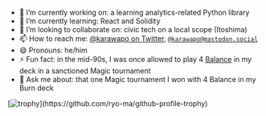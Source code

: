 <!--
**alecrem/alecrem** is a ✨ _special_ ✨ repository because its `README.md` (this file) appears on your GitHub profile.

Here are some ideas to get you started:

- 🔭 I’m currently working on ...
- 🌱 I’m currently learning ...
- 👯 I’m looking to collaborate on ...
- 🤔 I’m looking for help with ...
- 💬 Ask me about ...
- 📫 How to reach me: ...
- 😄 Pronouns: ...
- ⚡ Fun fact: ...
-->

- 🔭 I’m currently working on: a learning analytics-related Python library
- 🌱 I’m currently learning: React and Solidity
- 👯 I’m looking to collaborate on: civic tech on a local scope (Itoshima)
- 📫 How to reach me: [@karawapo on Twitter](https://twitter.com/karawapo), <a rel="me" href="https://mastodon.social/@karawapo">`@karawapo@mastodon.social`</a>
- 😄 Pronouns: he/him
- ⚡ Fun fact: in the mid-90s, I was once allowed to play 4 [Balance](https://c1.scryfall.com/file/scryfall-cards/large/front/a/2/a21b08d4-b43d-4c93-99e7-39dfe83ced91.jpg) in my deck in a sanctioned Magic tournament
- 💬 Ask me about: that one Magic tournament I won with 4 Balance in my Burn deck

[![trophy]([https://github-profile-trophy.vercel.app/?username=ryo-ma](https://github-profile-trophy.vercel.app/?username=alecrem&no-bg&theme=onedark&rank=-C,-B&row=4&column=3&no-frame=true))](https://github.com/ryo-ma/github-profile-trophy)
<!--
![alecrem's GitHub stats](https://github-readme-stats.vercel.app/api?username=alecrem&show_icons=true&theme=default)

![Top Langsuages](https://github-readme-stats.vercel.app/api/top-langs/?username=alecrem&theme=default)
-->
